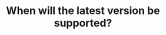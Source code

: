 ---
layout: faq
title: "When will the latest version be supported?"
image: /assets/faq/updatewhen.png
permalink: /faq/updatewhen
type: faq
preview-text: | 
  There is no ETA for when the update will be available yet.

  1.20.3/4 has been released, we are currently in the process of working on an update from 1.20.1 to 1.20.4. This will likely take a while until its ready for testing.
main-text: | 
  ### There is no ETA for when the update will be available yet.

  1.20.3/4 has been released, we are currently in the process of working on an update from 1.20.1 to 1.20.4. This will likely take a while until its ready for testing.

  ## Original Post

  Updating the server is a lengthy process, taking a significant amount of effort from multiple developers. Please be patient.

  It takes on average 1 month for the server to be fully updated and tested with said update, however this can be delayed if there are any major breaking changes.

  When updates are ready for testing, they will become available on the Experimental Server, joined with the IP *test.legacyminigames.net*.

  # Current stable version: 1.20.1

  # Current experimental version: 1.20.1
markdown: true
---